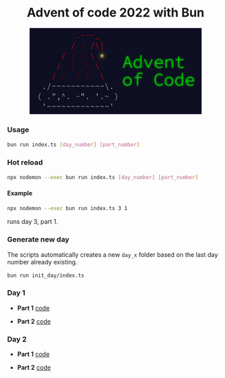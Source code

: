 <h1 align="center"> Advent of code 2022 with Bun </h1>

<p align="center">
  <img src="./assets/advent.jpeg" width="400" height="auto" />
</p>


### Usage

```bash
bun run index.ts [day_number] [part_number]
```

### Hot reload

```bash
npx nodemon --exec bun run index.ts [day_number] [part_number]
```

#### Example

```bash
npx nodemon --exec bun run index.ts 3 1
```

runs day 3, part 1.

### Generate new day

The scripts automatically creates a new `day_x` folder based on the last day number already existing.

```bash
bun run init_day/index.ts
```

### Day 1

- **Part 1** [code](./days/day_1/part_1/index.ts)

- **Part 2** [code](./days/day_1/part_2/index.ts)

### Day 2

- **Part 1** [code](./days/day_2/part_1/index.ts)

- **Part 2** [code](./days/day_2/part_2/index.ts)


